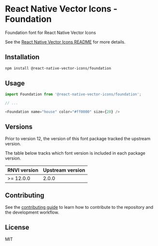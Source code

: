 # React Native Vector Icons - Foundation

Foundation font for React Native Vector Icons

See the [React Native Vector Icons README](../../README.md) for more details.

## Installation

```sh
npm install @react-native-vector-icons/foundation
```

## Usage

```js
import Foundation from '@react-native-vector-icons/foundation';

// ...

<Foundation name="house" color="#ff0000" size={20} />
```


## Versions

Prior to version 12, the version of this font package tracked the upstream version.

The table below tracks which font version is included in each package version.

| RNVI version | Upstream version |
| ------------ | ---------------- |
| &gt;= 12.0.0 | 2.0.0 |

## Contributing

See the [contributing guide](../../CONTRIBUTING.md) to learn how to contribute to the repository and the development workflow.

## License

MIT
